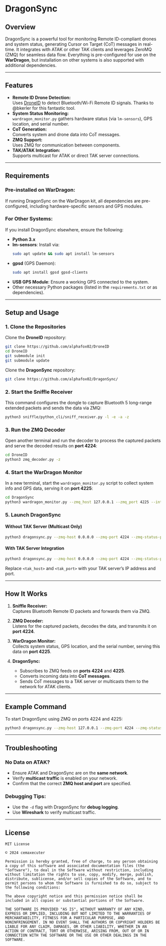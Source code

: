 
# DragonSync  

## Overview  

DragonSync is a powerful tool for monitoring Remote ID-compliant drones and system status, generating Cursor on Target (CoT) messages in real-time. It integrates with ATAK or other TAK clients and leverages ZeroMQ (ZMQ) for seamless data flow. Everything is pre-configured for use on the **WarDragon**, but installation on other systems is also supported with additional dependencies.

---

## Features  

- **Remote ID Drone Detection:**  
   Uses [DroneID](https://github.com/bkerler/DroneID) to detect Bluetooth/Wi-Fi Remote ID signals. Thanks to @bkerler for this fantastic tool.  
- **System Status Monitoring:**  
   `wardragon_monitor.py` gathers hardware status (via `lm-sensors`), GPS location, and serial number.  
- **CoT Generation:**  
   Converts system and drone data into CoT messages.  
- **ZMQ Support:**  
   Uses ZMQ for communication between components.  
- **TAK/ATAK Integration:**  
   Supports multicast for ATAK or direct TAK server connections.  

---

## Requirements  

### **Pre-installed on WarDragon:**  
If running DragonSync on the WarDragon kit, all dependencies are pre-configured, including hardware-specific sensors and GPS modules.

### **For Other Systems:**  
If you install DragonSync elsewhere, ensure the following:  

- **Python 3.x**  
- **lm-sensors**: Install via:  
   ```bash
   sudo apt update && sudo apt install lm-sensors
   ```  
- **gpsd** (GPS Daemon):  
   ```bash
   sudo apt install gpsd gpsd-clients
   ```  
- **USB GPS Module**: Ensure a working GPS connected to the system.  
- Other necessary Python packages (listed in the `requirements.txt` or as dependencies).  

---

## Setup and Usage  

### 1. Clone the Repositories  

Clone the **DroneID** repository:  
```bash
git clone https://github.com/alphafox02/DroneID
cd DroneID
git submodule init
git submodule update
```

Clone the **DragonSync** repository:  
```bash
git clone https://github.com/alphafox02/DragonSync/
```

### 2. Start the Sniffle Receiver  

This command configures the dongle to capture Bluetooth 5 long-range extended packets and sends the data via ZMQ:  

```bash
python3 sniffle/python_cli/sniff_receiver.py -l -e -a -z
```

### 3. Run the ZMQ Decoder  

Open another terminal and run the decoder to process the captured packets and serve the decoded results on **port 4224**:  

```bash
cd DroneID
python3 zmq_decoder.py -z
```

### 4. Start the WarDragon Monitor  

In a new terminal, start the `wardragon_monitor.py` script to collect system info and GPS data, serving it on **port 4225**:  

```bash
cd DragonSync
python3 wardragon_monitor.py --zmq_host 127.0.0.1 --zmq_port 4225 --interval 30
```

### 5. Launch DragonSync  

#### **Without TAK Server (Multicast Only)**  

```bash
python3 dragonsync.py --zmq-host 0.0.0.0 --zmq-port 4224 --zmq-status-port 4225
```

#### **With TAK Server Integration**  

```bash
python3 dragonsync.py --zmq-host 0.0.0.0 --zmq-port 4224 --zmq-status-port 4225 --tak-host <tak_host> --tak-port <tak_port>
```

Replace `<tak_host>` and `<tak_port>` with your TAK server’s IP address and port.  

---

## How It Works  

1. **Sniffle Receiver:**  
   Captures Bluetooth Remote ID packets and forwards them via ZMQ.  

2. **ZMQ Decoder:**  
   Listens for the captured packets, decodes the data, and transmits it on **port 4224**.  

3. **WarDragon Monitor:**  
   Collects system status, GPS location, and the serial number, serving this data on **port 4225**.  

4. **DragonSync:**  
   - Subscribes to ZMQ feeds on **ports 4224** and **4225**.  
   - Converts incoming data into **CoT messages**.  
   - Sends CoT messages to a TAK server or multicasts them to the network for ATAK clients.  

---

## Example Command  

To start DragonSync using ZMQ on ports 4224 and 4225:  

```bash
python3 dragonsync.py --zmq-host 127.0.0.1 --zmq-port 4224 --zmq-status-port 4225
```

---

## Troubleshooting  

### **No Data on ATAK?**  
- Ensure ATAK and DragonSync are on the **same network**.  
- Verify **multicast traffic** is enabled on your network.  
- Confirm that the correct **ZMQ host and port** are specified.  

### **Debugging Tips:**  
- Use the `-d` flag with DragonSync for **debug logging**.  
- Use **Wireshark** to verify multicast traffic.  

---

## License  

```text
MIT License  

© 2024 cemaxecuter  

Permission is hereby granted, free of charge, to any person obtaining a copy of this software and associated documentation files (the "Software"), to deal in the Software without restriction, including without limitation the rights to use, copy, modify, merge, publish, distribute, sublicense, and/or sell copies of the Software, and to permit persons to whom the Software is furnished to do so, subject to the following conditions:  

The above copyright notice and this permission notice shall be included in all copies or substantial portions of the Software.  

THE SOFTWARE IS PROVIDED "AS IS", WITHOUT WARRANTY OF ANY KIND, EXPRESS OR IMPLIED, INCLUDING BUT NOT LIMITED TO THE WARRANTIES OF MERCHANTABILITY, FITNESS FOR A PARTICULAR PURPOSE, AND NONINFRINGEMENT. IN NO EVENT SHALL THE AUTHORS OR COPYRIGHT HOLDERS BE LIABLE FOR ANY CLAIM, DAMAGES, OR OTHER LIABILITY, WHETHER IN AN ACTION OF CONTRACT, TORT OR OTHERWISE, ARISING FROM, OUT OF OR IN CONNECTION WITH THE SOFTWARE OR THE USE OR OTHER DEALINGS IN THE SOFTWARE.
```
